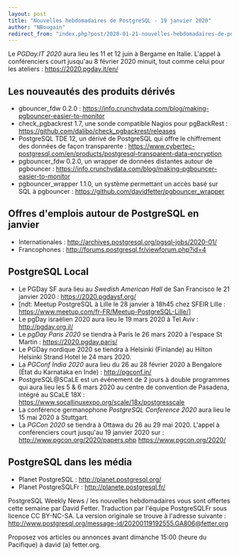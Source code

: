 ```yaml
---
layout: post
title: "Nouvelles hebdomadaires de PostgreSQL - 19 janvier 2020"
author: "NBougain"
redirect_from: "index.php?post/2020-01-21-nouvelles-hebdomadaires-de-postgresql-19-janvier-2020 "
---
```



<p>Le <em>PGDay.IT 2020</em> aura lieu les 11 et 12 juin &agrave; Bergame en Italie. L'appel &agrave; conf&eacute;renciers court jusqu'au 8 f&eacute;vrier 2020 minuit, tout comme celui pour les ateliers&nbsp;: <a target="_blank" href="https://2020.pgday.it/en/">https://2020.pgday.it/en/</a></p>

<h2>Les nouveaut&eacute;s des produits d&eacute;riv&eacute;s</h2>

<ul>

<li>gbouncer_fdw 0.2.0&nbsp;: <a target="_blank" href="https://info.crunchydata.com/blog/making-pgbouncer-easier-to-monitor">https://info.crunchydata.com/blog/making-pgbouncer-easier-to-monitor</a></li>

<li>check_pgbackrest 1.7, une sonde compatible Nagios pour pgBackRest&nbsp;: <a target="_blank" href="https://github.com/dalibo/check_pgbackrest/releases">https://github.com/dalibo/check_pgbackrest/releases</a></li>

<li>PostgreSQL TDE 12, un d&eacute;riv&eacute; de PostgreSQL qui offre le chiffrement des donn&eacute;es de fa&ccedil;on transparente&nbsp;: <a target="_blank" href="https://www.cybertec-postgresql.com/en/products/postgresql-transparent-data-encryption">https://www.cybertec-postgresql.com/en/products/postgresql-transparent-data-encryption</a></li>

<li>pgbouncer_fdw 0.2.0, un wrapper de donn&eacute;es distantes autour de pgbouncer&nbsp;: <a target="_blank" href="https://info.crunchydata.com/blog/making-pgbouncer-easier-to-monitor">https://info.crunchydata.com/blog/making-pgbouncer-easier-to-monitor</a></li>

<li>pgbouncer_wrapper 1.1.0, un syst&egrave;me permettant un acc&egrave;s bas&eacute; sur SQL &agrave; pgbouncer&nbsp;: <a target="_blank" href="https://github.com/davidfetter/pgbouncer_wrapper">https://github.com/davidfetter/pgbouncer_wrapper</a></li>

</ul>

<!--more-->


<h2>Offres d'emplois autour de PostgreSQL en janvier</h2>

<ul>

<li>Internationales : <a target="_blank" href="http://archives.postgresql.org/pgsql-jobs/2020-01/">http://archives.postgresql.org/pgsql-jobs/2020-01/</a></li>

<li>Francophones : <a target="_blank" href="http://forums.postgresql.fr/viewforum.php?id=4">http://forums.postgresql.fr/viewforum.php?id=4</a></li>

</ul>

<h2>PostgreSQL Local</h2>

<ul>

<li>Le PGDay SF aura lieu au <em>Swedish American Hall</em> de San Francisco le 21 janvier 2020&nbsp;: <a target="_blank" href="https://2020.pgdaysf.org/">https://2020.pgdaysf.org/</a></li>

<li>[ndt: Meetup PostgreSQL à Lille le 28 janvier à 18h45 chez SFEIR Lille&nbsp;: <a target="_blank" href="https://www.meetup.com/fr-FR/Meetup-PostgreSQL-Lille/">https://www.meetup.com/fr-FR/Meetup-PostgreSQL-Lille/</a>]</li>

<li>Le pgDay isra&eacute;lien 2020 aura lieu le 19 mars 2020 &agrave; Tel Aviv&nbsp;: <a target="_blank" href="http://pgday.org.il/">http://pgday.org.il/</a></li>

<li>Le <em>pgDay Paris 2020</em> se tiendra &agrave; Paris le 26 mars 2020 &agrave; l'espace St Martin&nbsp;: <a target="_blank" href="https://2020.pgday.paris/">https://2020.pgday.paris/</a></li>

<li>Le PGDay nordique 2020 se tiendra &agrave; Helsinki (Finlande) au Hilton Helsinki Strand Hotel le 24 mars 2020.</li>

<li>La <em>PGConf India 2020</em> aura lieu du 26 au 28 f&eacute;vrier 2020 &agrave; Bengalore (&Eacute;tat du Karnataka en Inde)&nbsp;: <a target="_blank" href="http://pgconf.in/">http://pgconf.in/</a></li>

<li>PostgreSQL@SCaLE est un &eacute;v&eacute;nement de 2 jours &agrave; double programmes qui aura lieu les 5 & 6 mars 2020 au centre de convention de Pasadena, int&eacute;gr&eacute; au SCaLE 18X&nbsp;: <a target="_blank" href="https://www.socallinuxexpo.org/scale/18x/postgresscale">https://www.socallinuxexpo.org/scale/18x/postgresscale</a></li>

<li>La conf&eacute;rence germanophone <em>PostgreSQL Conference 2020</em> aura lieu le 15 mai 2020 &agrave; Stuttgart.</li>

<li>La <em>PGCon 2020</em> se tiendra &agrave; Ottawa du 26 au 29 mai 2020. L'appel &agrave; conf&eacute;renciers court jusqu'au 19 janvier 2020 sur&nbsp;: <a target="_blank" href="http://www.pgcon.org/2020/papers.php">http://www.pgcon.org/2020/papers.php</a> <a target="_blank" href="https://www.pgcon.org/2020/">https://www.pgcon.org/2020/</a></li>

</ul>

<h2>PostgreSQL dans les m&eacute;dia</h2>

<ul>

<li>Planet PostgreSQL : <a target="_blank" href="http://planet.postgresql.org/">http://planet.postgresql.org/</a></li>

<li>Planet PostgreSQLFr : <a target="_blank" href="http://planete.postgresql.fr/">http://planete.postgresql.fr/</a></li>

</ul>

<p>PostgreSQL Weekly News / les nouvelles hebdomadaires vous sont offertes cette semaine par David Fetter. Traduction par l'&eacute;quipe PostgreSQLFr sous licence CC BY-NC-SA. La version originale se trouve &agrave; l'adresse suivante : <a target="_blank" href="http://www.postgresql.org/message-id/20200119192555.GA806@fetter.org">http://www.postgresql.org/message-id/20200119192555.GA806@fetter.org</a></p>

<p>Proposez vos articles ou annonces avant dimanche 15:00 (heure du Pacifique) &agrave; david (a) fetter.org.</p>